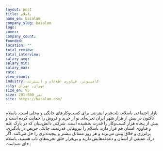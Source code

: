 ```yaml
---
layout: post
title: باسلام
name_en: basalam
company_slug: basalam
logo: 
cover: 
company_count:
founded:
location: ""
total_review: 
total_interview: 
salary_avg: 
salary_min: 
salary_max: 
rate: 
view_count: 
industry: کامپیوتر، فناوری اطلاعات و اینترنت
city: تهران, تهران
size_en: VS
size: 201-500 نفر
site: https://basalam.com/
---
```


بازار اجتماعی باسلام، پلت‌فرم اینترنتی برای کسب‌وکارهای خانگی و محلی است. باسلام تاکنون در بیش از هزار شهر ایران تجربه‌‌ای نو از خرید و فروش را حمایت کرده است و بیش از پنجاه هزار کسب‌وکار را قدرت بخشیده است. شرکتی دانش‌بنیان که در پارک علم و فناوری استان قم قرار دارد.
باسلام را نیروهایی قدرتمند، چابک، حریص در یادگیری،‌ پرانرژی و خلاق پیش می‌برند و هر روز مسائل بیشتر و پیچیده‌تری را حل می‌کنند.
اگر درک عمیقی از انسان و دغدغه‌هایش دارید و بی‌قرار خلق تجربه‌های ناب هستید، باسلام جای شماست.
